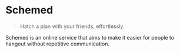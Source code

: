# Schemed

 > Hatch a plan with your friends, effortlessly.

Schemed is an online service that aims to make it easier for people to hangout without repetitive communication.
